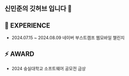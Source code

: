 ## 신민준의 깃허브 입니다 👋


## 🔭 EXPERIENCE
+ 2024.07.15 ~ 2024.08.09 네이버 부스트캠프 웹모바일 챌린지

## ⚡ AWARD
+ 2024 숭실대학교 소프트웨어 공모전 금상
<!-- 🌱 I’m currently learning ...
- 👯 I’m looking to collaborate on ...
- 🤔 I’m looking for help with ...
- 💬 Ask me about ...
- 📫 How to reach me: ...
- 😄 Pronouns: ...-->
